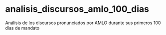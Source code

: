 # analisis_discursos_amlo_100_dias
Análisis de los discursos pronunciados por AMLO durante sus primeros 100 días de mandato
